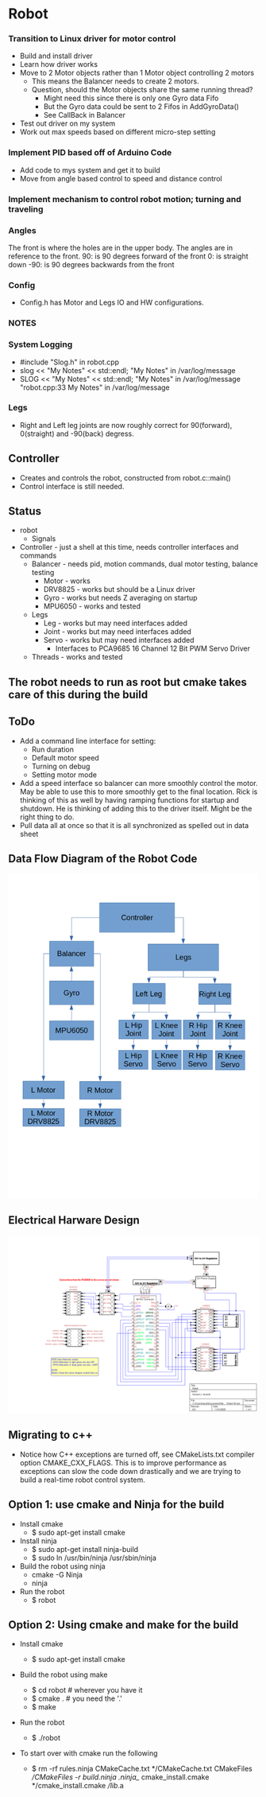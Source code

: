 # Robot

### Transition to Linux driver for motor control
- Build and install driver
- Learn how driver works
- Move to 2 Motor objects rather than 1 Motor object controlling 2 motors
  - This means the Balancer needs to create 2 motors.
  - Question, should the Motor objects share the same running thread?
    - Might need this since there is only one Gyro data Fifo
    - But the Gyro data could be sent to 2 Fifos in AddGyroData()
    - See CallBack in Balancer
- Test out driver on my system
- Work out max speeds based on different micro-step setting

### Implement PID based off of Arduino Code
- Add code to mys system and get it to build
- Move from angle based control to speed and distance control

### Implement mechanism to control robot motion; turning and traveling

### Angles

The front is where the holes are in the upper body. The angles are in reference to the front.
 90: is 90 degrees forward of the front
  0: is straight down
-90: is 90 degrees backwards from the front

### Config
- Config.h has Motor and Legs IO and HW configurations.

### NOTES

### System Logging
- #include "Slog.h" in robot.cpp
- slog << "My Notes" << std::endl;
  "My Notes" in /var/log/message
- SLOG << "My Notes" << std::endl;
  "My Notes" in /var/log/message
  "robot.cpp:33 My Notes" in /var/log/message

### Legs

- Right and Left leg joints are now roughly correct for 90(forward), 0(straight) and -90(back) degress.

## Controller
- Creates and controls the robot, constructed from robot.c::main()
- Control interface is still needed.

## Status
- robot
  - Signals
- Controller - just a shell at this time, needs controller interfaces and commands
  - Balancer - needs pid, motion commands, dual motor testing, balance testing
    - Motor - works
    - DRV8825 - works but should be a Linux driver
    - Gyro - works but needs Z averaging on startup
    - MPU6050 - works and tested
  - Legs
    - Leg - works but may need interfaces added
    - Joint - works but may need interfaces added
    - Servo - works but may need interfaces added
      - Interfaces to PCA9685 16 Channel 12 Bit PWM Servo Driver
  - Threads - works and tested

## The robot needs to run as root but cmake takes care of this during the build

## ToDo
- Add a command line interface for setting:
  - Run duration
  - Default motor speed
  - Turning on debug
  - Setting motor mode
- Add a speed interface so balancer can more smoothly control the
  motor. May be able to use this to more smoothly get to the final
  location. Rick is thinking of this as well by having ramping
  functions for startup and shutdown. He is thinking of adding this to
  the driver itself. Might be the right thing to do.
- Pull data all at once so that it is all synchronized as spelled out
  in data sheet

## Data Flow Diagram of the Robot Code
![Robot](Robot.png)

## Electrical Harware Design
![Robot-HW](Robot-HW.png)

## Migrating to c++
- Notice how C++ exceptions are turned off, see CMakeLists.txt
  compiler option CMAKE_CXX_FLAGS. This is to improve performance as
  exceptions can slow the code down drastically and we are trying to
  build a real-time robot control system.

## Option 1: use cmake and Ninja for the build
- Install cmake
  - $ sudo apt-get install cmake
- Install ninja
  - $ sudo apt-get install ninja-build
  - $ sudo ln /usr/bin/ninja /usr/sbin/ninja
- Build the robot using ninja
  - cmake -G Ninja
  - ninja
- Run the robot
  - $ robot

## Option 2: Using cmake and make for the build
- Install cmake
  - $ sudo apt-get install cmake
- Build the robot using make
  - $ cd robot # wherever you have it
  - $ cmake . # you need the '.'
  - $ make
- Run the robot
  - $ ./robot

- To start over with cmake run the following
  - $ rm -rf rules.ninja CMakeCache.txt */CMakeCache.txt CMakeFiles */CMakeFiles -r build.ninja .ninja_* cmake_install.cmake */cmake_install.cmake */lib*.a
